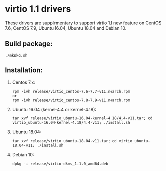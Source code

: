 virtio 1.1 drivers
===
These drivers are supplementary to support virtio 1.1 new feature
on CentOS 7.6, CentOS 7.9, Ubuntu 16.04, Ubuntu 18.04 and Debian 10.

Build package:
---

```
./mkpkg.sh
```

Installation:
---

1. Centos 7.x:
   ```
   rpm -ivh release/virtio_centos-7.6-7.7-v11.noarch.rpm
   or
   rpm -ivh release/virtio_centos-7.8-7.9-v11.noarch.rpm
   ```
2. Ubuntu 16.04 (kernel-4.4 or kernel-4.18):
   ```
   tar xvf release/virtio_ubuntu-16.04-kernel-4.18/4.4-v11.tar; cd virtio_ubuntu-16.04-kernel-4.18/4.4-v11; ./install.sh
   ```
2. Ubuntu 18.04:
   ```
   tar xvf release/virtio_ubuntu-18.04-v11.tar; cd virtio_ubuntu-18.04-v11; ./install.sh
   ```
3. Debian 10:
   ```
   dpkg -i release/virtio-dkms_1.1.0_amd64.deb
   ```
